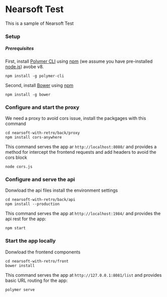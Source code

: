 # Nearsoft Test

This is a sample of Nearsoft Test

### Setup

##### Prerequisites

First, install [Polymer CLI](https://github.com/Polymer/polymer-cli) using
[npm](https://www.npmjs.com) (we assume you have pre-installed [node.js](https://nodejs.org)) avobe v8.

    npm install -g polymer-cli

Second, install [Bower](https://bower.io/) using [npm](https://www.npmjs.com)

    npm install -g bower

### Configure and start the proxy

We need a proxy to avoid cors issue, install the packgages with this command

    cd nearsoft-with-retro/back/proxy
    npm install cors-anywhere

This command serves the app ar `http://localhost:8080/` and provides a method for
intercept the frontend requests and add headers to avoid the cors block

    node cors.js

### Configure and serve the api

Donwload the api files install the environment settings

    cd nearsoft-with-retro/back/api
    npm install --production

This command serves the app at `http://localhost:1984/` and provides the api rest for the app:

    npm start

### Start the app locally

Donwload the frontend components

    cd nearsoft-with-retro/front
    bower install

This command serves the app at `http://127.0.0.1:8081/list` and provides basic URL
routing for the app:

    polymer serve

